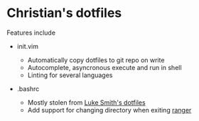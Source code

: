 # Christian's dotfiles

Features include
* init.vim
  + Automatically copy dotfiles to git repo on write
  + Autocomplete, asyncronous execute and run in shell
  + Linting for several languages

* .bashrc
  + Mostly stolen from [Luke Smith's dotfiles](https://github.com/LukeSmithxyz/voidrice)
  + Add support for changing directory when exiting [ranger](https://ranger.github.io/)
